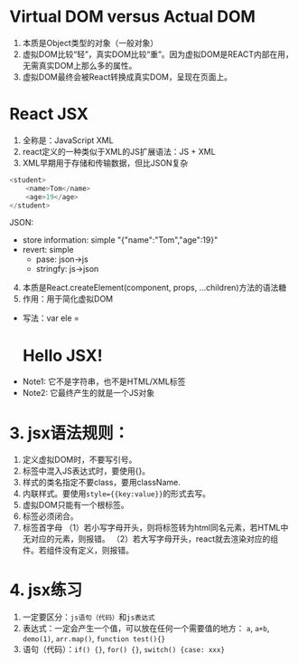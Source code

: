 # Virtual DOM versus Actual DOM
1. 本质是Object类型的对象（一般对象）
2. 虚拟DOM比较“轻”，真实DOM比较“重”。因为虚拟DOM是REACT内部在用，无需真实DOM上那么多的属性。
3. 虚拟DOM最终会被React转换成真实DOM，呈现在页面上。
# React JSX
1. 全称是：JavaScript XML
2. react定义的一种类似于XML的JS扩展语法：JS + XML
3. XML早期用于存储和传输数据，但比JSON复杂
```c
<student>
    <name>Tom</name>
    <age>19</age>
</student>
```

JSON:
- store information: simple
"{"name":"Tom","age":19}"
- revert: simple
    - pase: json->js
    - stringfy: js->json
4. 本质是React.createElement(component, props, ...children)方法的语法糖
5. 作用：用于简化虚拟DOM
- 写法：var ele = <h1>Hello JSX!</h1>
- Note1: 它不是字符串，也不是HTML/XML标签
- Note2: 它最终产生的就是一个JS对象
# 3. jsx语法规则：
1. 定义虚拟DOM时，不要写引号。
2. 标签中混入JS表达式时，要使用{}。
3. 样式的类名指定不要class，要用className.
4. 内联样式。要使用`style={{key:value}}`的形式去写。
5. 虚拟DOM只能有一个根标签。
6. 标签必须闭合。
7. 标签首字母
    （1）若小写字母开头，则将标签转为html同名元素，若HTML中无对应的元素，则报错。
    （2）若大写字母开头，react就去渲染对应的组件。若组件没有定义，则报错。
# 4. jsx练习
1. 一定要区分：`js语句（代码）`和`js表达式`
2. 表达式：一定会产生一个值，可以放在任何一个需要值的地方： `a`, `a+b`, `demo(1)`, `arr.map()`,
`function test(){}`
3. 语句（代码）：`if() {}`, `for() {}`, `switch() {case: xxx}`